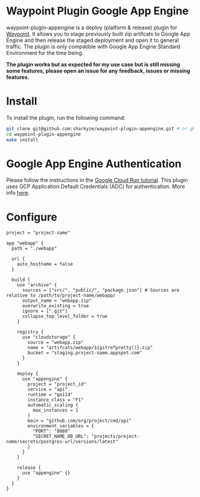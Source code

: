 # Waypoint Plugin Google App Engine

waypoint-plugin-appengine is a deploy (platform & release) plugin for [Waypoint](https://github.com/hashicorp/waypoint). 
It allows you to stage previously built zip artifcats to Google App Engine and then release the staged deployment and open it to general traffic.
The plugin is only compatible with Google App Engine Standard Environment for the time being.

**The plugin works but as expected for my use case but is still missing some features, please open an issue for any feedback, issues or missing features.**

# Install
To install the plugin, run the following command:

````bash
git clone git@github.com:sharkyze/waypoint-plugin-appengine.git # or gh repo clone sharkyze/waypoint-plugin-appengine
cd waypoint-plugin-appengine
make install
````

# Google App Engine Authentication
Please follow the instructions in the [Google Cloud Run tutorial](https://learn.hashicorp.com/tutorials/waypoint/google-cloud-run?in=waypoint/deploy-google-cloud#authenticate-to-google-cloud).
This plugin uses GCP Application Default Credentials (ADC) for authentication. More info [here](https://cloud.google.com/docs/authentication/production).

# Configure
```hcl
project = "project-name"

app "webapp" {
  path = "./webapp"
  
  url {
    auto_hostname = false
  }

  build {
    use "archive" {
      sources = ["src/", "public/", "package.json"] # Sources are relative to /path/to/project-name/webapp/
      output_name = "webapp.zip"
      overwrite_existing = true
      ignore = [".git"]
      collapse_top_level_folder = true
    }

    registry {
      use "cloudstorage" {
        source = "webapp.zip"
        name = "artifcats/webapp/${gitrefpretty()}.zip"
        bucket = "staging.project-name.appspot.com"
      }
    }

    deploy {
      use "appengine" {
        project = "project_id"
        service = "api"
        runtime = "go114"
        instance_class = "F1"
        automatic_scaling {
          max_instances = 1
        }
        main = "github.com/org/project/cmd/api"
        environment_variables = {
          "PORT": "8080"
          "SECRET_NAME_DB_URL": "projects/project-name/secrets/postgres-url/versions/latest"
        }
      }
    }
    
    release {
      use "appengine" {}
    }
  }
}
```
